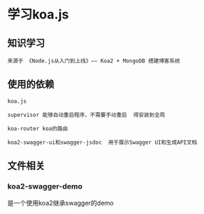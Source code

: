 # 学习koa.js
## 知识学习
`来源于 《Node.js从入门到上线》—— Koa2 + MongoDB 搭建博客系统`

## 使用的依赖
`koa.js`

`supervisor 能够自动重启程序，不需要手动重启  得安装到全局`

`koa-router koa的路由`

`koa2-swagger-ui和swagger-jsdoc  用于展示Swagger UI和生成API文档`


## 文件相关
### koa2-swagger-demo
是一个使用koa2继承swagger的demo

